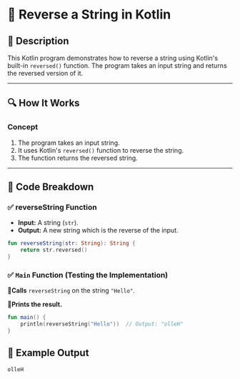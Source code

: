 # 📌 Reverse a String in Kotlin

## 🚀 Description
This Kotlin program demonstrates how to reverse a string using Kotlin's built-in `reversed()` function. The program takes an input string and returns the reversed version of it.

---

## 🔍 How It Works

### **Concept**
1. The program takes an input string.
2. It uses Kotlin's `reversed()` function to reverse the string.
3. The function returns the reversed string.

---

## 📂 Code Breakdown

### ✅ **reverseString Function**
- **Input:** A string (`str`).
- **Output:** A new string which is the reverse of the input.

```kotlin
fun reverseString(str: String): String {
    return str.reversed()
}
```
### ✅ **`Main` Function (Testing the Implementation)**
🔹**Calls** `reverseString` on the string `"Hello"`.

🔹**Prints the result.**
```kotlin
fun main() {
    println(reverseString("Hello"))  // Output: "olleH"
}
```
## 🎯 Example Output
```
olleH
```
